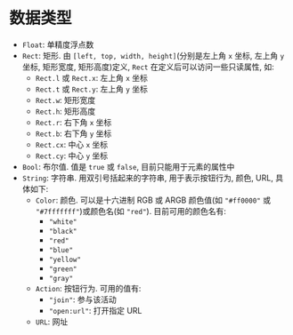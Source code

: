 # 数据类型

- `Float`: 单精度浮点数
- `Rect`: 矩形. 由 `[left, top, width, height]`(分别是左上角 `x` 坐标, 左上角 `y` 坐标, 矩形宽度, 矩形高度)定义, `Rect` 在定义后可以访问一些只读属性, 如: 
  - `Rect.l` 或 `Rect.x`: 左上角 `x` 坐标
  - `Rect.t` 或 `Rect.y`: 左上角 `y` 坐标
  - `Rect.w`: 矩形宽度
  - `Rect.h`: 矩形高度
  - `Rect.r`: 右下角 `x` 坐标
  - `Rect.b`: 右下角 `y` 坐标
  - `Rect.cx`: 中心 `x` 坐标
  - `Rect.cy`: 中心 `y` 坐标
- `Bool`: 布尔值. 值是 `true` 或 `false`, 目前只能用于元素的属性中
- `String`: 字符串. 用双引号括起来的字符串, 用于表示按钮行为, 颜色, URL, 具体如下: 
  - `Color`: 颜色. 可以是十六进制 RGB 或 ARGB 颜色值(如 `"#ff0000"` 或 `"#7fffffff"`)或颜色名(如 `"red"`). 目前可用的颜色名有: 
    - `"white"`
    - `"black"`
    - `"red"`
    - `"blue"`
    - `"yellow"`
    - `"green"`
    - `"gray"`
  - `Action`: 按钮行为. 可用的值有: 
    - `"join"`: 参与该活动
    - `"open:url"`: 打开指定 URL
  - `URL`: 网址

